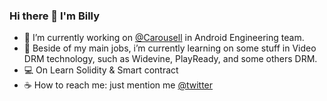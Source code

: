 ### Hi there 👋 I'm Billy 
   

- 🔭 I’m currently working on [@Carousell](https://github.com/carousell) in Android Engineering team. 
- 🌱 Beside of my main jobs, i’m currently learning on some stuff in Video DRM technology, such as Widevine, PlayReady, and some others DRM.
- 💻 On Learn Solidity & Smart contract
- ☕️ How to reach me: just mention me [@twitter](https://twitter.com/sidenbagus)
